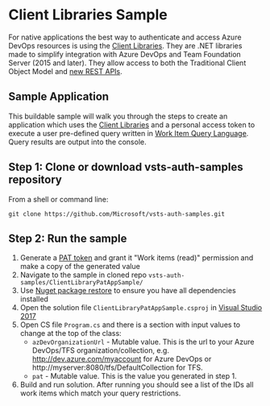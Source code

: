 # Client Libraries Sample

For native applications the best way to authenticate and access Azure DevOps resources is using the [Client Libraries](https://docs.microsoft.com/en-us/azure/devops/integrate/concepts/dotnet-client-libraries?view=vsts). They are .NET libraries made to simplify integration with Azure DevOps and Team Foundation Server (2015 and later). They allow access to both the Traditional Client Object Model and [new REST APIs](https://docs.microsoft.com/en-us/rest/api/vsts/?view=vsts-rest-4.1).

## Sample Application

 This buildable sample will walk you through the steps to create an application which uses the [Client Libraries](https://docs.microsoft.com/en-us/azure/devops/integrate/concepts/dotnet-client-libraries?view=vsts) and a personal access token to execute a user pre-defined query written in [Work Item Query Language](https://msdn.microsoft.com/en-us/library/bb130198(v=vs.90).aspx). Query results are output into the console.

 ## Step 1: Clone or download vsts-auth-samples repository

From a shell or command line: 
```no-highlight
git clone https://github.com/Microsoft/vsts-auth-samples.git
```

## Step 2: Run the sample

1. Generate a [PAT token](https://docs.microsoft.com/en-us/azure/devops/organizations/accounts/use-personal-access-tokens-to-authenticate?view=vsts) and grant it "Work items (read)" permission and make a copy of the generated value
2. Navigate to the sample in cloned repo `vsts-auth-samples/ClientLibraryPatAppSample/`
3. Use [Nuget package restore](https://docs.microsoft.com/en-us/nuget/consume-packages/package-restore) to ensure you have all dependencies installed
4. Open the solution file `ClientLibraryPatAppSample.csproj` in [Visual Studio 2017](https://www.visualstudio.com/downloads/)
5. Open CS file `Program.cs` and there is a section with input values to change at the top of the class:
    * `azDevOrganizationUrl` - Mutable value. This is the url to your Azure DevOps/TFS organization/collection, e.g. http://dev.azure.com/myaccount for Azure DevOps or http://myserver:8080/tfs/DefaultCollection for TFS.
    * `pat` - Mutable value. This is the value you generated in step 1.
6. Build and run solution. After running you should see a list of the IDs all work items which match your query restrictions.
